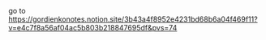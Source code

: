 go to https://gordienkonotes.notion.site/3b43a4f8952e4231bd68b6a04f469f11?v=e4c7f8a56af04ac5b803b218847695df&pvs=74